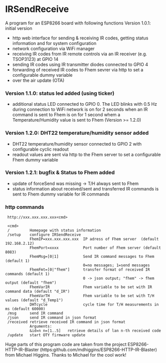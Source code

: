 
 # IRSendReceive

 A program for an ESP8266 board with following functions
 Version 1.0.1: initial version
   - http web interface for sending & receiving IR codes, getting status information
     and for system configuration
   - network configuration via WiFi manager
   - receiving IR codes from IR remote controls via an IR receiver (e.g. TSOP3123) at GPIO 14
   - sending IR codes using IR transmitter diodes connected to GPIO 4
   - forwarding of received IR codes to Fhem sevrer via http to set a configurable dummy variable
   - over the air update (OTA)

 ### Version 1.1.0: status led added (using ticker)
   - additional status LED connected to GPIO 0. The LED
        blinks with 0.5 Hz during connection to WiFi network
        is on for 2 seconds when an IR command is sent to Fhem
        is on for 1 second whem a Temperature/Humidity value is sent to Fhem (Version >= 1.2.0)

### Version 1.2.0: DHT22 temperature/humidity sensor added
   - DHT22 temperature/humidity sensor connected to GPIO 2 with configurable cyclic readout
   - readout values are sent via http to the Fhem server to set a configurable Fhem dummy variable

### Version 1.2.1: bugfix & Status to Fhem added
   - update of forceSend was missing -> T/H always sent to Fhem
   - status information about received/sent and transferred IR commands is sent to Fhem dummy variable for IR commands

### http commands

     http://xxx.xxx.xxx.xxx<cmd>

     <cmd>
     /         Homepage with status information
     /setup    configure IRSendReceive
               FhemIP=xxx.xxx.xxx.xxx  IP adress of Fhem server  (default 192.168.2.12)
               FhemPort=xxxx           Port number of Fhem server (default 8083)
               FhemMsg=[0|1]           Send IR command messages to Fhem (default 1)
                                       0=no messages; 1=send messages
               FhemFmt=[0|"fhem"]      transfer format of received IR commands (default 1)
                                       0 -> json output; "fhem" -> fhem output (default "fhem")
               FhemVarIR               Fhem variable to be set with IR command data (default "d_IR")
               FhemVarTH               Fhem variable to be set with T/H values (default "d_Temp1")
               DHTcycle                cycle time for T/H measurements in ms (default 60000)
     /msg      send IR command 
     /json     send IR command in json format
     /received retrieve received IR command in json format
               Arguments:  
               &id=n n=[1..5]   retrieve details of lan n-th received code
     /update   start OTY firmware update
 
 Huge parts of this program code are taken from the project ESP8266-HTTP-IR-Blaster
 (https:github.com/mdhiggins/ESP8266-HTTP-IR-Blaster) from Michael Higgins.
 Thanks to Michael for the cool work!


